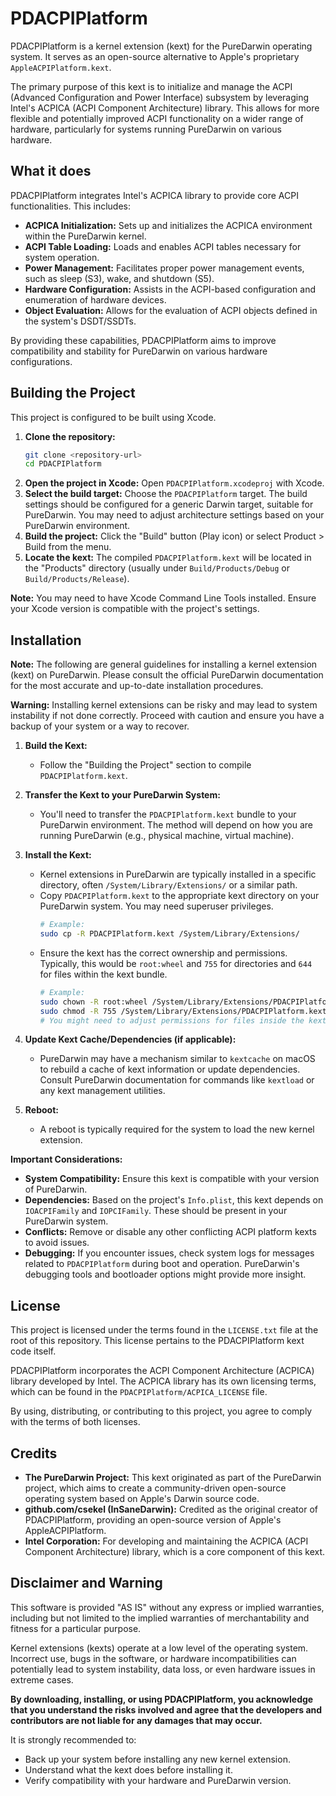 # PDACPIPlatform

PDACPIPlatform is a kernel extension (kext) for the PureDarwin operating system. It serves as an open-source alternative to Apple's proprietary `AppleACPIPlatform.kext`.

The primary purpose of this kext is to initialize and manage the ACPI (Advanced Configuration and Power Interface) subsystem by leveraging Intel's ACPICA (ACPI Component Architecture) library. This allows for more flexible and potentially improved ACPI functionality on a wider range of hardware, particularly for systems running PureDarwin on various hardware.

## What it does

PDACPIPlatform integrates Intel's ACPICA library to provide core ACPI functionalities. This includes:

*   **ACPICA Initialization:** Sets up and initializes the ACPICA environment within the PureDarwin kernel.
*   **ACPI Table Loading:** Loads and enables ACPI tables necessary for system operation.
*   **Power Management:** Facilitates proper power management events, such as sleep (S3), wake, and shutdown (S5).
*   **Hardware Configuration:** Assists in the ACPI-based configuration and enumeration of hardware devices.
*   **Object Evaluation:** Allows for the evaluation of ACPI objects defined in the system's DSDT/SSDTs.

By providing these capabilities, PDACPIPlatform aims to improve compatibility and stability for PureDarwin on various hardware configurations.

## Building the Project

This project is configured to be built using Xcode.

1.  **Clone the repository:**
    ```bash
    git clone <repository-url>
    cd PDACPIPlatform
    ```
2.  **Open the project in Xcode:**
    Open `PDACPIPlatform.xcodeproj` with Xcode.
3.  **Select the build target:**
    Choose the `PDACPIPlatform` target. The build settings should be configured for a generic Darwin target, suitable for PureDarwin. You may need to adjust architecture settings based on your PureDarwin environment.
4.  **Build the project:**
    Click the "Build" button (Play icon) or select Product > Build from the menu.
5.  **Locate the kext:**
    The compiled `PDACPIPlatform.kext` will be located in the "Products" directory (usually under `Build/Products/Debug` or `Build/Products/Release`).

**Note:** You may need to have Xcode Command Line Tools installed. Ensure your Xcode version is compatible with the project's settings.

## Installation

**Note:** The following are general guidelines for installing a kernel extension (kext) on PureDarwin. Please consult the official PureDarwin documentation for the most accurate and up-to-date installation procedures.

**Warning:** Installing kernel extensions can be risky and may lead to system instability if not done correctly. Proceed with caution and ensure you have a backup of your system or a way to recover.

1.  **Build the Kext:**
    *   Follow the "Building the Project" section to compile `PDACPIPlatform.kext`.

2.  **Transfer the Kext to your PureDarwin System:**
    *   You'll need to transfer the `PDACPIPlatform.kext` bundle to your PureDarwin environment. The method will depend on how you are running PureDarwin (e.g., physical machine, virtual machine).

3.  **Install the Kext:**
    *   Kernel extensions in PureDarwin are typically installed in a specific directory, often `/System/Library/Extensions/` or a similar path.
    *   Copy `PDACPIPlatform.kext` to the appropriate kext directory on your PureDarwin system. You may need superuser privileges.
        ```bash
        # Example:
        sudo cp -R PDACPIPlatform.kext /System/Library/Extensions/
        ```
    *   Ensure the kext has the correct ownership and permissions. Typically, this would be `root:wheel` and `755` for directories and `644` for files within the kext bundle.
        ```bash
        # Example:
        sudo chown -R root:wheel /System/Library/Extensions/PDACPIPlatform.kext
        sudo chmod -R 755 /System/Library/Extensions/PDACPIPlatform.kext
        # You might need to adjust permissions for files inside the kext bundle more granularly.
        ```

4.  **Update Kext Cache/Dependencies (if applicable):**
    *   PureDarwin may have a mechanism similar to `kextcache` on macOS to rebuild a cache of kext information or update dependencies. Consult PureDarwin documentation for commands like `kextload` or any kext management utilities.

5.  **Reboot:**
    *   A reboot is typically required for the system to load the new kernel extension.

**Important Considerations:**

*   **System Compatibility:** Ensure this kext is compatible with your version of PureDarwin.
*   **Dependencies:** Based on the project's `Info.plist`, this kext depends on `IOACPIFamily` and `IOPCIFamily`. These should be present in your PureDarwin system.
*   **Conflicts:** Remove or disable any other conflicting ACPI platform kexts to avoid issues.
*   **Debugging:** If you encounter issues, check system logs for messages related to `PDACPIPlatform` during boot and operation. PureDarwin's debugging tools and bootloader options might provide more insight.

## License

This project is licensed under the terms found in the `LICENSE.txt` file at the root of this repository. This license pertains to the PDACPIPlatform kext code itself.

PDACPIPlatform incorporates the ACPI Component Architecture (ACPICA) library developed by Intel. The ACPICA library has its own licensing terms, which can be found in the `PDACPIPlatform/ACPICA_LICENSE` file.

By using, distributing, or contributing to this project, you agree to comply with the terms of both licenses.

## Credits

*   **The PureDarwin Project:** This kext originated as part of the PureDarwin project, which aims to create a community-driven open-source operating system based on Apple's Darwin source code.
*   **github.com/csekel (InSaneDarwin):** Credited as the original creator of PDACPIPlatform, providing an open-source version of Apple's AppleACPIPlatform.
*   **Intel Corporation:** For developing and maintaining the ACPICA (ACPI Component Architecture) library, which is a core component of this kext.

## Disclaimer and Warning

This software is provided "AS IS" without any express or implied warranties, including but not limited to the implied warranties of merchantability and fitness for a particular purpose.

Kernel extensions (kexts) operate at a low level of the operating system. Incorrect use, bugs in the software, or hardware incompatibilities can potentially lead to system instability, data loss, or even hardware issues in extreme cases.

**By downloading, installing, or using PDACPIPlatform, you acknowledge that you understand the risks involved and agree that the developers and contributors are not liable for any damages that may occur.**

It is strongly recommended to:
*   Back up your system before installing any new kernel extension.
*   Understand what the kext does before installing it.
*   Verify compatibility with your hardware and PureDarwin version.
